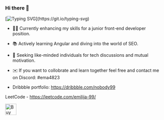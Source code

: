 ### Hi there 👋
[![Typing SVG](https://readme-typing-svg.demolab.com/?lines=Hi+,+my+name+is+Emilija+.;I'm+here+to+pursue+my+dreams+come+true.)](https://git.io/typing-svg)



- 👩‍💻 Currently enhancing my skills for a junior front-end developer position.

- 📚 Actively learning Angular and diving into the world of SEO.

- 🚀 Seeking like-minded individuals for tech discussions and mutual motivation.

- ✉️ If you want to collobrate and learn together feel free and contact me on Discord: #ema4823


- Dribbble portfolio: 
https://dribbble.com/nobody99

LeetCode - https://leetcode.com/emilija-99/

<a href='https://ko-fi.com/W7W8OHBQX' target='_blank'><img height='36' style='border:0px;height:36px;' src='https://storage.ko-fi.com/cdn/kofi4.png?v=3' border='0' alt='Buy Me a Coffee at ko-fi.com' /></a>



